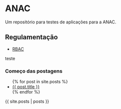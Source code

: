 # ANAC

Um repositório para testes de aplicações para a ANAC.

## Regulamentação ##

- [RBAC](docs/regulamentacao/RBAC001.md)

teste

### Começo das postagens ###

<ul>
  {% for post in site.posts %}
    <li>
      <a href="{{ post.url }}">{{ post.title }}</a>
    </li>
  {% endfor %}
</ul>

{{ site.posts | posts }}

